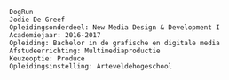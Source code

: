
    DogRun
    Jodie De Greef
    Opleidingsonderdeel: New Media Design & Development I
    Academiejaar: 2016-2017
    Opleiding: Bachelor in de grafische en digitale media
    Afstudeerrichting: Multimediaproductie
    Keuzeoptie: Produce
    Opleidingsinstelling: Arteveldehogeschool
